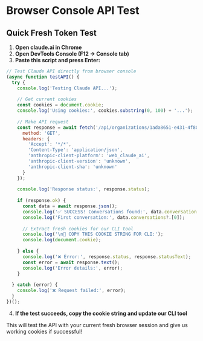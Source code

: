 # Browser Console API Test

## Quick Fresh Token Test

1. **Open claude.ai in Chrome**
2. **Open DevTools Console (F12 → Console tab)**
3. **Paste this script and press Enter:**

```javascript
// Test Claude API directly from browser console
(async function testAPI() {
  try {
    console.log('Testing Claude API...');
    
    // Get current cookies
    const cookies = document.cookie;
    console.log('Using cookies:', cookies.substring(0, 100) + '...');
    
    // Make API request
    const response = await fetch('/api/organizations/1ada8651-e431-4f80-b5da-344eb1d3d5fa/chat_conversations?limit=5&starred=false', {
      method: 'GET',
      headers: {
        'Accept': '*/*',
        'Content-Type': 'application/json',
        'anthropic-client-platform': 'web_claude_ai',
        'anthropic-client-version': 'unknown',
        'anthropic-client-sha': 'unknown'
      }
    });
    
    console.log('Response status:', response.status);
    
    if (response.ok) {
      const data = await response.json();
      console.log('✅ SUCCESS! Conversations found:', data.conversations?.length || 0);
      console.log('First conversation:', data.conversations?.[0]);
      
      // Extract fresh cookies for our CLI tool
      console.log('\n🎯 COPY THIS COOKIE STRING FOR CLI:');
      console.log(document.cookie);
      
    } else {
      console.log('❌ Error:', response.status, response.statusText);
      const error = await response.text();
      console.log('Error details:', error);
    }
    
  } catch (error) {
    console.log('❌ Request failed:', error);
  }
})();
```

4. **If the test succeeds, copy the cookie string and update our CLI tool**

This will test the API with your current fresh browser session and give us working cookies if successful!